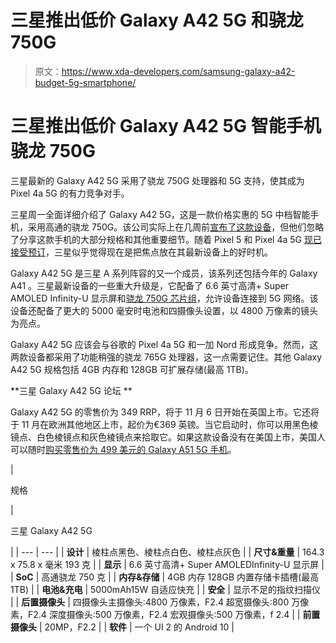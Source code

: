 # 三星推出低价 Galaxy A42 5G 和骁龙 750G

> 原文：<https://www.xda-developers.com/samsung-galaxy-a42-budget-5g-smartphone/>

# 三星推出低价 Galaxy A42 5G 智能手机骁龙 750G

三星最新的 Galaxy A42 5G 采用了骁龙 750G 处理器和 5G 支持，使其成为 Pixel 4a 5G 的有力竞争对手。

三星周一全面详细介绍了 Galaxy A42 5G，这是一款价格实惠的 5G 中档智能手机，采用高通的骁龙 750G。该公司实际上在几周前[宣布了这款设备](https://www.xda-developers.com/samsung-unveils-galaxy-a42-5g-galaxy-tab-a7-galaxy-fit-2-wireless-charger-trio-life-unstoppable-virtual-experience-event/)，但他们忽略了分享这款手机的大部分规格和其他重要细节。随着 Pixel 5 和 Pixel 4a 5G [现已接受预订](https://www.xda-developers.com/google-pixel-5-out-of-stock-some-countries/)，三星似乎觉得现在是把焦点放在其最新设备上的好时机。

Galaxy A42 5G 是三星 A 系列阵容的又一个成员，该系列还包括今年的 Galaxy A41 。三星最新设备的一些重大升级是，它配备了 6.6 英寸高清+ Super AMOLED Infinity-U 显示屏和[骁龙 750G 芯片组](https://www.xda-developers.com/qualcomm-snapdragon-750g-processor-specifications-features/)，允许设备连接到 5G 网络。该设备还配备了更大的 5000 毫安时电池和四摄像头设置，以 4800 万像素的镜头为亮点。

Galaxy A42 5G 应该会与谷歌的 Pixel 4a 5G 和一加 Nord 形成竞争。然而，这两款设备都采用了功能稍强的骁龙 765G 处理器，这一点需要记住。其他 Galaxy A42 5G 规格包括 4GB 内存和 128GB 可扩展存储(最高 1TB)。

**三星 Galaxy A42 5G 论坛 **

Galaxy A42 5G 的零售价为 349 RRP，将于 11 月 6 日开始在英国上市。它还将于 11 月在欧洲其他地区上市，起价为€369 英镑。当它启动时，你可以用黑色棱镜点、白色棱镜点和灰色棱镜点来拾取它。如果这款设备没有在美国上市，美国人可以随时[购买零售价为 499 美元的 Galaxy A51 5G 手机](https://www.xda-developers.com/samsung-galaxy-a51-5g-t-mobile-verizon-499/)。

| 

规格

 | 

三星 Galaxy A42 5G

 |
| --- | --- |
| **设计** | 棱柱点黑色、棱柱点白色、棱柱点灰色 |
| **尺寸&重量** | 164.3 x 75.8 x 毫米 193 克 |
| **显示** | 6.6 英寸高清+ Super AMOLEDInfinity-U 显示屏 |
| **SoC** | 高通骁龙 750 克 |
| **内存&存储** | 4GB 内存 128GB 内置存储卡插槽(最高 1TB) |
| **电池&充电** | 5000mAh15W 自适应快充 |
| **安全** | 显示不足的指纹扫描仪 |
| **后置摄像头** | 四摄像头主摄像头:4800 万像素，F2.4 超宽摄像头:800 万像素，F2.4 深度摄像头:500 万像素，F2.4 宏观摄像头:500 万像素，f 2.4 |
| **前置摄像头** | 20MP，F2.2 |
| **软件** | 一个 UI 2 的 Android 10 |